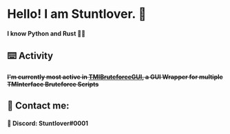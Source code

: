 # Hello! I am Stuntlover. 👋
#### I know Python and Rust 🐍🦀

## ⌨️ Activity
#### ~~I'm currently most active in [TMIBruteforceGUI](https://github.com/CodyNinja1/TMIBruteforceGUI), a GUI Wrapper for multiple TMInterface Bruteforce Scripts~~

## 💬 Contact me:
#### 🔵 Discord: Stuntlover#0001
